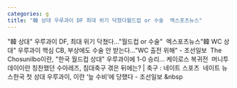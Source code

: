 ```yaml
---
categories: g
title: "韓 상대 우루과이 DF 최대 위기 닥쳤다월드컵 or 수술  엑스포츠뉴스"
---
```

"韓 상대" 우루과이 DF, 최대 위기 닥쳤다..."월드컵 or 수술"&nbsp;&nbsp;엑스포츠뉴스"韓 WC 상대" 우루과이 핵심 CB, 부상에도 수술 안 받는다..."WC 출전 위해" - 조선일보&nbsp;&nbsp;The Chosunilbo이란, "한국 월드컵 상대" 우루과이에 1-0 승리... 케이로스 복귀전&nbsp;&nbsp;머니투데이이란 칭찬했던 수아레즈, 침대축구 겪은 뒤에는? | 축구 : 네이트 스포츠&nbsp;&nbsp;네이트 뉴스한국 첫 상대 우루과이, 이란 ‘늪 수비’에 당했다 - 조선일보&nbsp;&nbsp